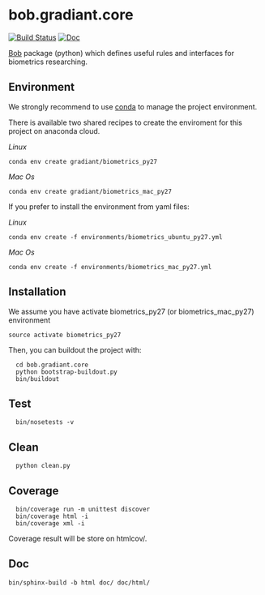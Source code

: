 # bob.gradiant.core 

[![Build Status](https://travis-ci.org/acostapazo/bob.gradiant.core.svg?branch=master)](https://travis-ci.org/acostapazo/bob.gradiant.core)
[![Doc](http://img.shields.io/badge/docs-stable-green.svg)](https://acostapazo.github.io/bob.gradiant.core/)


[Bob](https://www.idiap.ch/software/bob/) package (python) which defines useful rules and interfaces for biometrics researching.


## Environment

We strongly recommend to use [conda](https://conda.io/docs/) to manage the project environment.

There is available two shared recipes to create the enviroment for this project on anaconda cloud.

*Linux*
~~~
conda env create gradiant/biometrics_py27
~~~

*Mac Os*
~~~
conda env create gradiant/biometrics_mac_py27
~~~

If you prefer to install the environment from yaml files:

*Linux*
~~~
conda env create -f environments/biometrics_ubuntu_py27.yml
~~~

*Mac Os*
~~~
conda env create -f environments/biometrics_mac_py27.yml
~~~


## Installation

We assume you have activate biometrics_py27 (or biometrics_mac_py27) environment 

~~~
source activate biometrics_py27
~~~

Then, you can buildout the project with:

~~~
  cd bob.gradiant.core
  python bootstrap-buildout.py
  bin/buildout
~~~

## Test

~~~
  bin/nosetests -v
~~~

## Clean

~~~
  python clean.py
~~~

## Coverage

~~~  
  bin/coverage run -m unittest discover
  bin/coverage html -i
  bin/coverage xml -i
~~~

Coverage result will be store on htmlcov/.

## Doc

~~~
bin/sphinx-build -b html doc/ doc/html/
~~~
